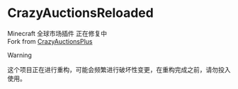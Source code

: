 # CrazyAuctionsReloaded

Minecraft 全球市场插件 正在修复中  
Fork from [CrazyAuctionsPlus](https://github.com/MrXiaoM/CrazyAuctionsPlus)

> [!WARNING]
>
> 这个项目正在进行重构，可能会频繁进行破坏性变更，在重构完成之前，请勿投入使用。
>
